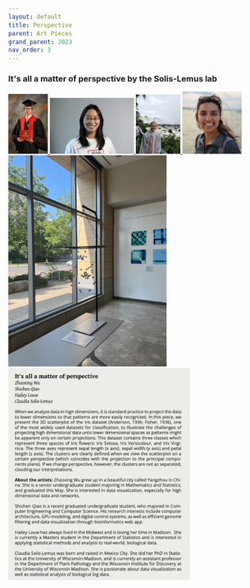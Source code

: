 ```yaml
---
layout: default
title: Perspective
parent: Art Pieces
grand_parent: 2023
nav_order: 3
---
```


### It's all a matter of perspective by the Solis-Lemus lab

<div class="container">
    <div class="row-fluid">
        <div class="span2">
            <a href="../../../assets/pics/ShichenQiao.jpeg">
            <img src="../../../assets/pics/ShichenQiao.jpeg" width="80">
            </a>
            <a href="../../../assets/pics/zhaoxingWu.jpg">
            <img src="../../../assets/pics/zhaoxingWu.jpg" width="170">
            </a>
            <a href="../../../assets/pics/hailey.JPG">
            <img src="../../../assets/pics/hailey.JPG" width="90">
            </a>
            <a href="../../../assets/pics/claudiaSmall1.png">
            <img src="../../../assets/pics/claudiaSmall1.png" width="120">
            </a>
        </div>
        <div class="span5">
            <a href="../../../assets/pics/fisher.png">
            <img src="../../../assets/pics/fisher.png" width="320">
            </a> 
            <a href="../../../assets/pics/perspective-text.png">
            <img src="../../../assets/pics/perspective-text.png" width="367">
            </a>
        </div>
    </div>
</div>

